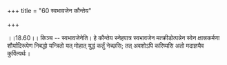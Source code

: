 +++
title = "60 स्वभावजेन कौन्तेय"

+++
  
  
।।18.60।। किञ्च -- स्वभावजेनेति। हे कौन्तेय स्नेहपात्र स्वभावजेन
मत्क्रीडोत्पन्नेन स्वेन क्षात्त्रकर्मणा शौर्यादिरूपेण निबद्धो यन्त्रितो
यत् मोहात् युद्धं कर्तुं नेच्छसि; तत् अवशोऽपि करिष्यसि अतो मदाज्ञयैव
कुर्वित्यर्थः।  
  
